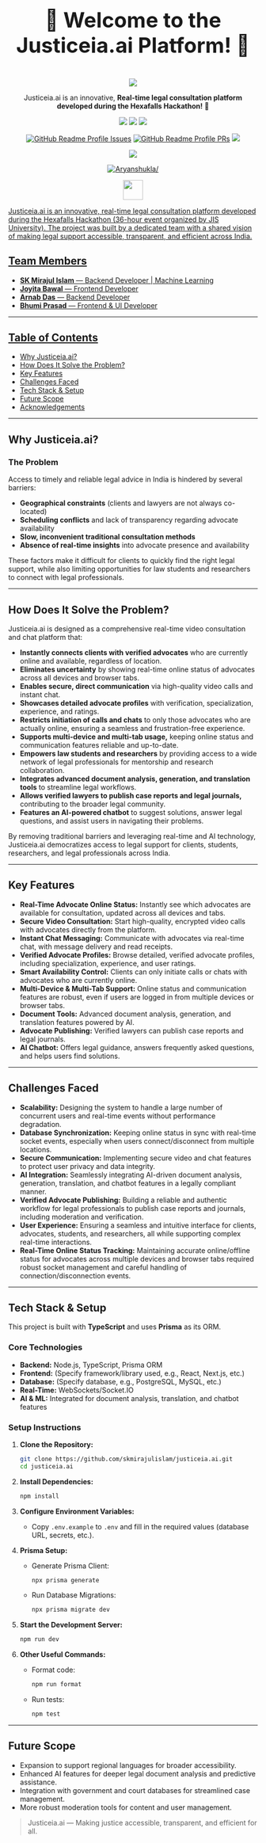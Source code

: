 <div align="center">
 <h1 align="center" style="display: block; font-size: 3em; font-weight: bold; margin-block-end: 1em;"><strong>🎉 Welcome to the Justiceia.ai Platform! 🌟</strong></h1>
 <p align="center">              
  <img  src="https://readme-typing-svg.herokuapp.com?color=45ffaa&size=40&width=900&height=80&lines=Welcome-to-Justiceia.ai-Platform"/>
</p>
  <p align="center"> Justiceia.ai is an innovative, <b>Real-time legal consultation platform developed during the Hexafalls Hackathon!</b> 🚀</p>
  <p>
    <img src="https://img.shields.io/github/stars/skmirajulislam/justiceia.ai?style=social"/>
    <img src="https://img.shields.io/github/forks/skmirajulislam/justiceia.ai?style=social"/>
    <img src="https://img.shields.io/github/watchers/skmirajulislam/justiceia.ai?style=social"/>
  <p>
    <a href="https://github.com/Vin205/Enyanjyoti/issues"><img src="https://custom-icon-badges.demolab.com/github/issues/skmirajulislam/justiceia.ai?label=Issues&labelColor=302d41&color=FF6347&logoColor=FF6347&logo=issue&style=for-the-badge" alt="GitHub Readme Profile Issues"/></a>
    <a href="https://github.com/skmirajulislam/justiceia.ai/pull"><img src="https://custom-icon-badges.demolab.com/github/issues-pr/skmirajulislam/justiceia.ai?&label=Pull%20requests&labelColor=302d41&color=98FF98&logoColor=98FF98&logo=git-pull-request&style=for-the-badge" alt="GitHub Readme Profile PRs"/></a>
    <a href="https://github.com/skmirajulislam/justiceia.ai/graphs/contributors"><img src="https://custom-icon-badges.demolab.com/github/contributors/skmirajulislam/justiceia.ai?label=Contributors&labelColor=302d41&color=c9cbff&logoColor=d9e0ee&logo=people&style=for-the-badge"/></a>
  <p>
    <img src="http://forthebadge.com/images/badges/license-mit.svg"/>
  <p>
  <p>
  <a href="https://github.com/Symbiote07">
  <img src="https://media.licdn.com/dms/image/v2/D5622AQH897vj4wBvaQ/feedshare-shrink_1280/B56ZfGy6ytH8Ak-/0/1751386926985?e=1754524800&v=beta&t=-zCUJ8GPP-c114tNAuTadW3roHXXAfYKQOEQYo5aWRU" alt=Aryanshukla/>
  <p>
   <img height=40 src="https://skillicons.dev/icons?i=html,css,js,react,firebase,nodejs,bootstrap">
</div>


Justiceia.ai is an innovative, real-time legal consultation platform developed during the Hexafalls Hackathon (36-hour event organized by JIS University). The project was built by a dedicated team with a shared vision of making legal support accessible, transparent, and efficient across India.

## Team Members

- **SK Mirajul Islam** — Backend Developer | Machine Learning
- **Joyita Bawal** — Frontend Developer
- **Arnab Das** — Backend Developer
- **Bhumi Prasad** — Frontend & UI Developer

---

## Table of Contents

- [Why Justiceia.ai?](#why-justiceiaai)
- [How Does It Solve the Problem?](#how-does-it-solve-the-problem)
- [Key Features](#key-features)
- [Challenges Faced](#challenges-faced)
- [Tech Stack & Setup](#tech-stack--setup)
- [Future Scope](#future-scope)
- [Acknowledgements](#acknowledgements)

---

## Why Justiceia.ai?

### The Problem

Access to timely and reliable legal advice in India is hindered by several barriers:
- **Geographical constraints** (clients and lawyers are not always co-located)
- **Scheduling conflicts** and lack of transparency regarding advocate availability
- **Slow, inconvenient traditional consultation methods**
- **Absence of real-time insights** into advocate presence and availability

These factors make it difficult for clients to quickly find the right legal support, while also limiting opportunities for law students and researchers to connect with legal professionals.

---

## How Does It Solve the Problem?

Justiceia.ai is designed as a comprehensive real-time video consultation and chat platform that:

- **Instantly connects clients with verified advocates** who are currently online and available, regardless of location.
- **Eliminates uncertainty** by showing real-time online status of advocates across all devices and browser tabs.
- **Enables secure, direct communication** via high-quality video calls and instant chat.
- **Showcases detailed advocate profiles** with verification, specialization, experience, and ratings.
- **Restricts initiation of calls and chats** to only those advocates who are actually online, ensuring a seamless and frustration-free experience.
- **Supports multi-device and multi-tab usage,** keeping online status and communication features reliable and up-to-date.
- **Empowers law students and researchers** by providing access to a wide network of legal professionals for mentorship and research collaboration.
- **Integrates advanced document analysis, generation, and translation tools** to streamline legal workflows.
- **Allows verified lawyers to publish case reports and legal journals,** contributing to the broader legal community.
- **Features an AI-powered chatbot** to suggest solutions, answer legal questions, and assist users in navigating their problems.

By removing traditional barriers and leveraging real-time and AI technology, Justiceia.ai democratizes access to legal support for clients, students, researchers, and legal professionals across India.

---

## Key Features

- **Real-Time Advocate Online Status:** Instantly see which advocates are available for consultation, updated across all devices and tabs.
- **Secure Video Consultation:** Start high-quality, encrypted video calls with advocates directly from the platform.
- **Instant Chat Messaging:** Communicate with advocates via real-time chat, with message delivery and read receipts.
- **Verified Advocate Profiles:** Browse detailed, verified advocate profiles, including specialization, experience, and user ratings.
- **Smart Availability Control:** Clients can only initiate calls or chats with advocates who are currently online.
- **Multi-Device & Multi-Tab Support:** Online status and communication features are robust, even if users are logged in from multiple devices or browser tabs.
- **Document Tools:** Advanced document analysis, generation, and translation features powered by AI.
- **Advocate Publishing:** Verified lawyers can publish case reports and legal journals.
- **AI Chatbot:** Offers legal guidance, answers frequently asked questions, and helps users find solutions.

---

## Challenges Faced

- **Scalability:** Designing the system to handle a large number of concurrent users and real-time events without performance degradation.
- **Database Synchronization:** Keeping online status in sync with real-time socket events, especially when users connect/disconnect from multiple locations.
- **Secure Communication:** Implementing secure video and chat features to protect user privacy and data integrity.
- **AI Integration:** Seamlessly integrating AI-driven document analysis, generation, translation, and chatbot features in a legally compliant manner.
- **Verified Advocate Publishing:** Building a reliable and authentic workflow for legal professionals to publish case reports and journals, including moderation and verification.
- **User Experience:** Ensuring a seamless and intuitive interface for clients, advocates, students, and researchers, all while supporting complex real-time interactions.
- **Real-Time Online Status Tracking:** Maintaining accurate online/offline status for advocates across multiple devices and browser tabs required robust socket management and careful handling of connection/disconnection events.

---

## Tech Stack & Setup

This project is built with **TypeScript** and uses **Prisma** as its ORM.

### Core Technologies

- **Backend:** Node.js, TypeScript, Prisma ORM
- **Frontend:** (Specify framework/library used, e.g., React, Next.js, etc.)
- **Database:** (Specify database, e.g., PostgreSQL, MySQL, etc.)
- **Real-Time:** WebSockets/Socket.IO
- **AI & ML:** Integrated for document analysis, translation, and chatbot features

### Setup Instructions

1. **Clone the Repository:**
   ```bash
   git clone https://github.com/skmirajulislam/justiceia.ai.git
   cd justiceia.ai
   ```

2. **Install Dependencies:**
   ```bash
   npm install
   ```

3. **Configure Environment Variables:**
   - Copy `.env.example` to `.env` and fill in the required values (database URL, secrets, etc.).

4. **Prisma Setup:**
   - Generate Prisma Client:
     ```bash
     npx prisma generate
     ```
   - Run Database Migrations:
     ```bash
     npx prisma migrate dev
     ```

5. **Start the Development Server:**
   ```bash
   npm run dev
   ```

6. **Other Useful Commands:**
   - Format code:
     ```bash
     npm run format
     ```
   - Run tests:
     ```bash
     npm test
     ```

---

## Future Scope

- Expansion to support regional languages for broader accessibility.
- Enhanced AI features for deeper legal document analysis and predictive assistance.
- Integration with government and court databases for streamlined case management.
- More robust moderation tools for content and user management.


> Justiceia.ai — Making justice accessible, transparent, and efficient for all.
